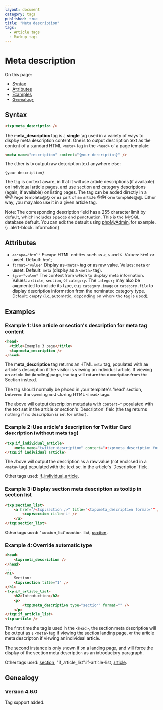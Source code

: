 ```yaml
---
layout: document
category: tags
published: true
title: "Meta description"
tags:
  - Article tags
  - Markup tags
---
```


# Meta description

On this page:

* [Syntax](#user-content-syntax)
* [Attributes](#user-content-attributes)
* [Examples](#user-content-examples)
* [Genealogy](#user-content-genealogy)

## Syntax

```html
<txp:meta_description />
```

The **meta_description** tag is a __single__ tag used in a variety of ways to display meta description content. One is to output description text as the content of a standard HTML `<meta>` tag in the `<head>` of a page template:

```html
<meta name="description" content="{your description}" />
```

The other is to output raw description text anywhere else:

```
{your description}
```

The tag is context aware, in that it will use article descriptions (if available) on individual article pages, and use section and category descriptions (again, if available) on listing pages. The tag can be added directly in a @@Page template@@ or as part of an article @@Form template@@. Either way, you may also use it in a given article tag.

Note: The corresponding description field has a 255 character limit by default, which includes spaces and punctuation. This is the MySQL database default. You can edit the default using [phpMyAdmin](http://www.phpmyadmin.net), for example.
{: .alert-block .information}

## Attributes

* `escape="html"`
Escape HTML entities such as `<`, `>` and `&`.
Values: `html` or unset.
Default: `html`;
* `format="value"`
Display as `<meta>` tag or as raw value.
Values: `meta` or unset.
Default: `meta` (display as a `<meta>` tag).
* `type="value"`
The context from which to display meta information.
Values: `article`, `section`, or `category`. The `category` may also be augmented to include its type, e.g. `category.image` or `category.file` to display description information from the nominated category type.
Default: empty (i.e.,automatic, depending on where the tag is used).

## Examples

### Example 1: Use article or section's description for meta tag content

```html
<head>
  <title>Example 3 page</title>
  <txp:meta_description />
</head>
```

The **meta_description** tag returns an HTML `meta` tag, populated with an article's description if the visitor is viewing an individual article. If viewing an article list (landing) page, the tag will return the description from the Section instead.

The tag should normally be placed in your template's 'head' section, between the opening and closing HTML `<head>` tags.

The above will output description metadata with `content="` populated with the text set in the article or section's 'Description' field (the tag returns nothing if no description is set for either).

### Example 2: Use article's description for Twitter Card description (without meta tag)

```html
<txp:if_individual_article>
    <meta name="twitter:description" content="<txp:meta_description format="" />" />
</txp:if_individual_article>
```

The above will output the description as a raw value (not enclosed in a `<meta>` tag) populated with the text set in the article's 'Description' field.

Other tags used: [if_individual_article](if-individual-article).

### Example 3: Display section meta description as tooltip in section list

```html
<txp:section_list>
    <a href="/<txp:section />" title="<txp:meta_description format="" />">
        <txp:section title="1" />
    </a>
</txp:section_list>
```

Other tags used: "section_list":section-list, [section](section).

### Example 4: Override automatic type

```html
<head>
    <txp:meta_description />
</head>
...
<h1>
    Section:
    <txp:section title="1" />
</h1>
<txp:if_article_list>
    <h2>Introduction</h2>
    <p>
        <txp:meta_description type="section" format="" />
    </p>
</txp:if_article_list>
<txp:article />
```

The first time the tag is used in the `<head>`, the section meta description will be output as a `<meta>` tag if viewing the section landing page, or the article meta description if viewing an individual article.

The second instance is only shown if on a landing page, and will force the display of the section meta description as an introductory paragraph.

Other tags used: [section](section), "if_article_list":if-article-list, [article](article).

## Genealogy

### Version 4.6.0

Tag support added.
